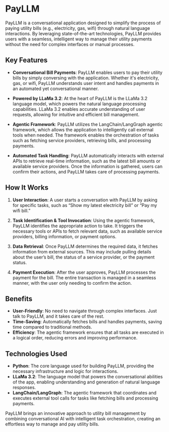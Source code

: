 # PayLLM

PayLLM is a conversational application designed to simplify the process of paying utility bills (e.g., electricity, gas, wifi) through natural language interactions. By leveraging state-of-the-art technologies, PayLLM provides users with a seamless, intelligent way to manage their utility payments without the need for complex interfaces or manual processes.

## Key Features

- **Conversational Bill Payments**: PayLLM enables users to pay their utility bills by simply conversing with the application. Whether it's electricity, gas, or wifi, PayLLM understands user intent and handles payments in an automated yet conversational manner.

- **Powered by LLaMa 3.2**: At the heart of PayLLM is the LLaMa 3.2 language model, which powers the natural language processing capabilities. LLaMa 3.2 enables accurate understanding of user requests, allowing for intuitive and efficient bill management.

- **Agentic Framework**: PayLLM utilizes the LangChain/LangGraph agentic framework, which allows the application to intelligently call external tools when needed. The framework enables the orchestration of tasks such as fetching service providers, retrieving bills, and processing payments.

- **Automated Task Handling**: PayLLM automatically interacts with external APIs to retrieve real-time information, such as the latest bill amounts or available service providers. Once the information is gathered, users can confirm their actions, and PayLLM takes care of processing payments.

## How It Works

1. **User Interaction**: A user starts a conversation with PayLLM by asking for specific tasks, such as “Show my latest electricity bill” or “Pay my wifi bill.”

2. **Task Identification & Tool Invocation**: Using the agentic framework, PayLLM identifies the appropriate action to take. It triggers the necessary tools or APIs to fetch relevant data, such as available service providers, billing information, or payment options.

3. **Data Retrieval**: Once PayLLM determines the required data, it fetches information from external sources. This may include pulling details about the user’s bill, the status of a service provider, or the payment status.

4. **Payment Execution**: After the user approves, PayLLM processes the payment for the bill. The entire transaction is managed in a seamless manner, with the user only needing to confirm the action.

## Benefits

- **User-Friendly**: No need to navigate through complex interfaces. Just talk to PayLLM, and it takes care of the rest.
- **Time-Saving**: Automatically fetches bills and handles payments, saving time compared to traditional methods.
- **Efficiency**: The agentic framework ensures that all tasks are executed in a logical order, reducing errors and improving performance.

## Technologies Used

- **Python**: The core language used for building PayLLM, providing the necessary infrastructure and logic for interactions.
- **LLaMa 3.2**: The language model that powers the conversational abilities of the app, enabling understanding and generation of natural language responses.
- **LangChain/LangGraph**: The agentic framework that coordinates and executes external tool calls for tasks like fetching bills and processing payments.

PayLLM brings an innovative approach to utility bill management by combining conversational AI with intelligent task orchestration, creating an effortless way to manage and pay utility bills.
